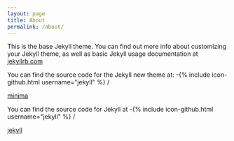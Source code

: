 ```yaml
---
layout: page
title: About
permalink: /about/
---
```


This is the base Jekyll theme. You can find out more info about customizing your Jekyll theme, as well as basic Jekyll usage documentation at [jekyllrb.com](http://jekyllrb.com/)

You can find the source code for the Jekyll new theme at:
-{% include icon-github.html username="jekyll" %} /

[minima](https://github.com/jekyll/minima)

You can find the source code for Jekyll at
-{% include icon-github.html username="jekyll" %} /

[jekyll](https://github.com/jekyll/jekyll)
